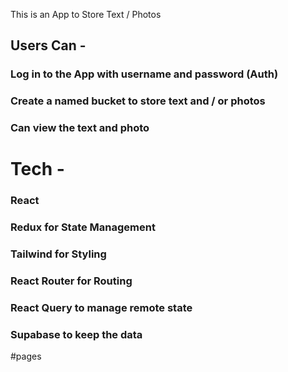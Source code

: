 This is an App to Store Text / Photos

## Users Can - 

### Log in to the App with username and password (Auth)
### Create a named bucket to store text  and / or  photos

### Can view the text and photo


# Tech - 
### React

### Redux for State Management

### Tailwind for Styling

### React Router for Routing

### React Query to manage remote state

### Supabase to keep the data

#pages
